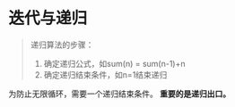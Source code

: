 # 迭代与递归

> 递归算法的步骤： 
> 1. 确定递归公式，如sum(n) = sum(n-1)+n 
> 2. 确定递归结束条件，如n=1结束递归

为防止无限循环，需要一个递归结束条件。
**重要的是递归出口。**